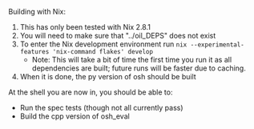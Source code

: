 Building with Nix:

1. This has only been tested with Nix 2.8.1
2. You will need to make sure that "../oil_DEPS" does not exist
3. To enter the Nix development environment run
   `nix --experimental-features 'nix-command flakes' develop`
   - Note: This will take a bit of time the first time you run it as all
     dependencies are built; future runs will be faster due to caching.
4. When it is done, the py version of osh should be built

At the shell you are now in, you should be able to:

- Run the spec tests (though not all currently pass)
- Build the cpp version of osh_eval
